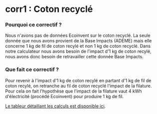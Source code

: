 # corr1 : Coton recyclé

### Pourquoi ce correctif  ?

Nous n'avons pas de données Ecoinvent sur le coton recyclé. La seule donnée que nous avons provient de la Base Impacts (ADEME) mais elle concerne 1 kg de fil de coton recylé et non 1 kg de coton recyclé. Dans notre calculateur nous avons besoin de l'impact d'1 kg de coton recylé, nous avons donc besoin de retravailler cette donnée Base Impacts.

### Que fait ce correctif ?

Pour revenir à l'impact d'1 kg de coton recylé en partant d'1 kg de fil de coton recylé, on retranche au fil de coton recyclé l'impact de la filature. \
Pour cela on fait l'hypothèse que l'impact de la filature vaut 4 kWh d'électricité (procédé Ecoinvent) pour produire 1 kg de fil.

[Le tableur détaillant les calculs est disponible ici](https://docs.google.com/spreadsheets/d/1YKn1gBT2K9tS1sW9EJFZhBvoHo66vpa8OBnUU2bw5HE/edit?usp=sharing).



